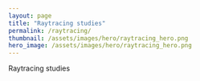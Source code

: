 ```yaml
---
layout: page
title: "Raytracing studies"
permalink: /raytracing/
thumbnail: /assets/images/hero/raytracing_hero.png
hero_image: /assets/images/hero/raytracing_hero.png
---
```


Raytracing studies